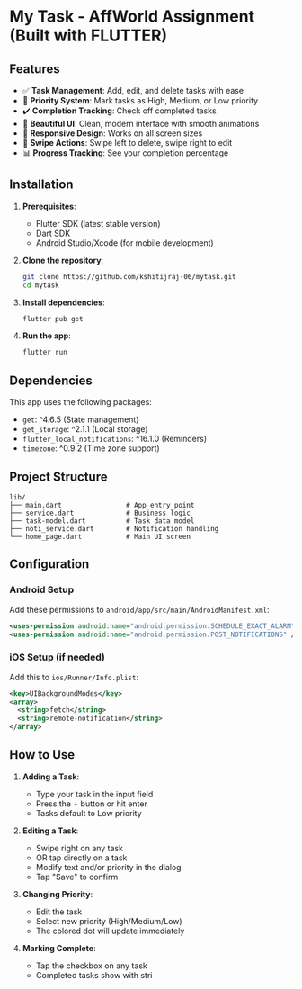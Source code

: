 # My Task - AffWorld Assignment (Built with FLUTTER) 

## Features

- ✅ **Task Management**: Add, edit, and delete tasks with ease
- 🎯 **Priority System**: Mark tasks as High, Medium, or Low priority
- ✔️ **Completion Tracking**: Check off completed tasks
- 🎨 **Beautiful UI**: Clean, modern interface with smooth animations
- 📱 **Responsive Design**: Works on all screen sizes
- 🔄 **Swipe Actions**: Swipe left to delete, swipe right to edit
- 📊 **Progress Tracking**: See your completion percentage

## Installation

1. **Prerequisites**:
   - Flutter SDK (latest stable version)
   - Dart SDK
   - Android Studio/Xcode (for mobile development)

2. **Clone the repository**:
   ```bash
   git clone https://github.com/kshitijraj-06/mytask.git
   cd mytask
   ```

3. **Install dependencies**:
   ```bash
   flutter pub get
   ```

4. **Run the app**:
   ```bash
   flutter run
   ```

## Dependencies

This app uses the following packages:

- `get`: ^4.6.5 (State management)
- `get_storage`: ^2.1.1 (Local storage)
- `flutter_local_notifications`: ^16.1.0 (Reminders)
- `timezone`: ^0.9.2 (Time zone support)

## Project Structure

```
lib/
├── main.dart                # App entry point
├── service.dart             # Business logic 
├── task-model.dart          # Task data model 
├── noti_service.dart        # Notification handling
└── home_page.dart           # Main UI screen
```

## Configuration

### Android Setup

Add these permissions to `android/app/src/main/AndroidManifest.xml`:
```xml
<uses-permission android:name="android.permission.SCHEDULE_EXACT_ALARM" />
<uses-permission android:name="android.permission.POST_NOTIFICATIONS" />
```

### iOS Setup (if needed)

Add this to `ios/Runner/Info.plist`:
```xml
<key>UIBackgroundModes</key>
<array>
  <string>fetch</string>
  <string>remote-notification</string>
</array>
```

## How to Use

1. **Adding a Task**:
   - Type your task in the input field
   - Press the + button or hit enter
   - Tasks default to Low priority

2. **Editing a Task**:
   - Swipe right on any task
   - OR tap directly on a task
   - Modify text and/or priority in the dialog
   - Tap "Save" to confirm

3. **Changing Priority**:
   - Edit the task
   - Select new priority (High/Medium/Low)
   - The colored dot will update immediately

4. **Marking Complete**:
   - Tap the checkbox on any task
   - Completed tasks show with stri
